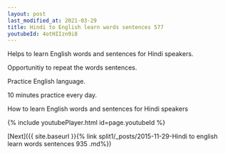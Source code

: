 ```yaml
---
layout: post
last_modified_at: 2021-03-29
title: Hindi to English learn words sentences 577 
youtubeId: 4otHIIzn9i8
---
```

 
 
Helps to learn English words and sentences for Hindi speakers.

Opportunitiy to repeat the words sentences. 

Practice English language. 
 
10 minutes practice every day. 
 
How to learn English words and sentences for Hindi speakers 
 
{% include youtubePlayer.html id=page.youtubeId %}
 
 
[Next]({{ site.baseurl }}{% link  split1/_posts/2015-11-29-Hindi to english learn words sentences 935 .md%})
 
